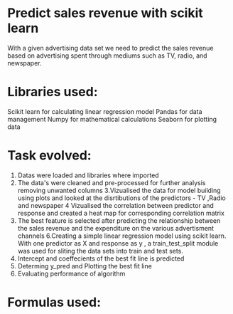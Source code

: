 # Predict sales revenue with scikit learn
With a given advertising data set we need to predict the sales revenue based on advertising spent through mediums such as TV, radio, and newspaper.

# Libraries used:
Scikit learn for calculating linear regression model
Pandas for data management
Numpy for mathematical calculations
Seaborn for plotting data

# Task evolved:
1. Datas were loaded and libraries where imported
2. The data's were cleaned and pre-processed for further analysis removing unwanted columns
3.Vizualised the data for model building using plots and looked at the disrtibutions of the predictors - TV ,Radio and newspaper
4 Vizualised the correlation between predictor and response and created a heat map for corresponding correlation matrix
5. The best feature is selected after predicting the relationship between the sales revenue and the expenditure on the various advertisment channels
6.Creating a simple linear regression model using scikit learn. With one predictor as X and response as y , a train_test_split module was used for sliting the data sets 
into train and test sets.
7. Intercept and coeffecients of the best fit line is predicted
8. Determing y_pred and Plotting the best fit line 
9. Evaluating performance of algorithm

# Formulas used:

